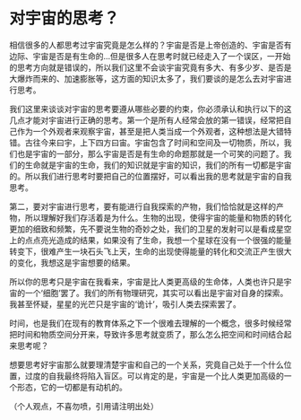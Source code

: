  # 对宇宙的思考？

相信很多的人都思考过宇宙究竟是怎么样的？宇宙是否是上帝创造的、宇宙是否有边际、宇宙是否是有生命的...但是很多人在思考时就已经走入了一个误区，一开始的思考方向就是错误的，所以我们这里不会谈宇宙究竟有多大、有多少岁、是否是大爆炸而来的、加速膨胀等，这方面的知识太多了，我们要谈的是怎么去对宇宙进行思考。

我们这里来谈谈对宇宙的思考要遵从哪些必要的约束，你必须承认和执行以下的这几点才能对宇宙进行正确的思考。第一个是所有人经常会放的第一错误，经常把自己作为一个外观者来观察宇宙，甚至是把人类当成一个外观者，这种想法是大错特错。古往今来曰宇，上下四方曰宙。宇宙包含了时间和空间及一切物质，所以，我们也是宇宙的一部分，那么宇宙是否是有生命的命题那就是一个可笑的问题了。我们的生命就是宇宙的生命，我们的知识就是宇宙的知识，我们的所有一切都是宇宙的。所以我们进行思考时要把自己的位置摆好，可以看出我的思考就是宇宙的自我思考。

第二，要对宇宙进行思考，要有能进行自我探索的产物，我们恰恰就是这样的产物，所以理解好我们存活着是为什么。生物的出现，使得宇宙的能量和物质的转化更加的细致和频繁，先不要说生物的奇妙之处，我们的卫星的发射可以是看成星空上的点点亮光造成的结果，如果没有了生命，我想一个星球在没有一个很强的能量转变下，很难产生一块石头飞上天，生命的出现使得能量的转化和交流正产生很大的变化，我想这是宇宙想要的结果。


所以你的思考只是宇宙在我看来，宇宙是比人类更高级的生命体，人类也许只是宇宙的一个‘细胞’罢了。我们的所有物理研究，其实可以看出是宇宙对自身的探索。我甚至怀疑，星星的光芒只是宇宙的‘诡计’，吸引人类去探索罢了。

时间，也是我们在现有的教育体系之下一个很难去理解的一个概念，很多时候经常把时间和物质空间分开来，导致许多思考就变质了，那么怎么把空间和时间结合起来思考呢？

想要思考好宇宙那么就要理清楚宇宙和自己的一个关系，究竟自己处于一个什么位置，过度的自我最终将陷入盲区。可以肯定的是，宇宙是一个比人类更加高级的一个形态，它的一切都是有动机的。

（个人观点，不喜勿喷，引用请注明出处）